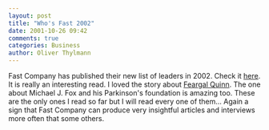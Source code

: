 ```yaml
---
layout: post
title: "Who's Fast 2002"
date: 2001-10-26 09:42
comments: true
categories: Business
author: Oliver Thylmann
---
```



Fast Company has published their new list of leaders in 2002. Check it [here](http://www.fastcompany.com/online/52/wf_intro.html). It is really an interesting read. I loved the story about [Feargal Quinn](http://www.fastcompany.com/online/52/quinn.html). The one about Michael J. Fox and his Parkinson's foundation is amazing too. These are the only ones I read so far but I will read every one of them... Again a sign that Fast Company can produce very insightful articles and interviews more often that some others.


